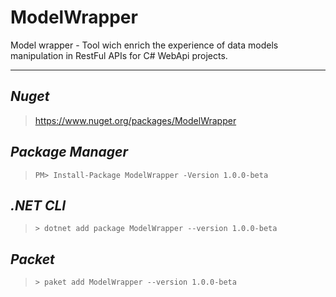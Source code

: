 # ModelWrapper

Model wrapper - Tool wich enrich the experience of data models manipulation in RestFul APIs for C# WebApi projects.
____

*Nuget*
----
> https://www.nuget.org/packages/ModelWrapper

*Package Manager*
----
> ```PM> Install-Package ModelWrapper -Version 1.0.0-beta```

*.NET CLI*
----
> ```> dotnet add package ModelWrapper --version 1.0.0-beta```

*Packet*
----
> ```> paket add ModelWrapper --version 1.0.0-beta```
